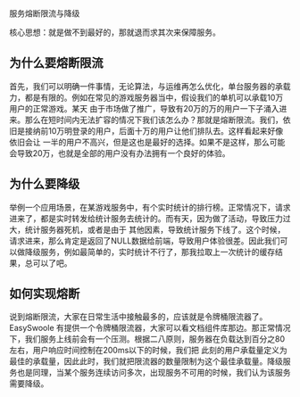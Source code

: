 <head>
     <title>swoole微服务开发中常见的服务降级</title>
     <meta content="text/html; charset=utf-8" http-equiv="Content-Type">
     <meta name="keywords" content="swoole 微服务|swoole降级|swoole熔断"/>
     <meta name="description" content="在微服务的架构下，为何需要降级与熔断保护/>
</head>
---<head>---

# 服务熔断限流与降级

核心思想：就是做不到最好的，那就退而求其次来保障服务。

## 为什么要熔断限流

首先，我们可以明确一件事情，无论算法，与运维再怎么优化，单台服务器的承载力，都是有限的。例如在常见的游戏服务器当中，假设我们的单机可以承载10万用户的正常游戏。某天
由于市场做了推广，导致有20万的万的用户一下子涌入进来。那么在短时间内无法扩容的情况下我们该怎么办？那就是熔断限流。我们，依旧是接纳前10万明登录的用户，后面十万的用户让他们排队去。这样看起来好像依旧会让
一半的用户不高兴，但是这也是最好的选择。如果不是这样，那么可能会导致20万，也就是全部的用户没有办法拥有一个良好的体验。

## 为什么要降级

举例一个应用场景，在某游戏服务中，有个实时统计的排行榜。正常情况下，请求进来了，都是实时转发给统计服务去统计的。而有天，因为做了活动，导致压力过大，统计服务器死机，或者是由于
其他因素，导致统计服务下线了。这个时候，请求进来，那么肯定是返回了NULL数据给前端，导致用户体验很差。因此我们可以做降级服务，例如最简单的，实时统计不行了，那我拉取上一次统计的缓存结果，总可以了吧。


## 如何实现熔断

说到熔断限流，大家在日常生活中接触最多的，应该就是令牌桶限流器了。EasySwoole 有提供一个令牌桶限流器，大家可以看文档组件库那边。那正常情况下，我们服务上线前会有一个压测。根据二八原则，服务器在负载达到百分之80左右，用户响应时间控制在200ms以下的时候，我们把
此刻的用户承载量定义为最佳的承载量，因此此时，我们就把限流器的数量限制为这个最佳承载量。降级服务也是同理，当某个服务连续访问多次，出现服务不可用的时候，我们认为该服务需要降级。